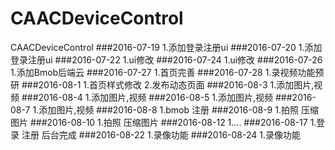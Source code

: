 # CAACDeviceControl
CAACDeviceControl
###2016-07-19
  1.添加登录注册ui
###2016-07-20
  1.添加登录注册ui
###2016-07-22
  1.ui修改
###2016-07-24
  1.ui修改
###2016-07-26
  1.添加Bmob后端云
###2016-07-27
  1.首页完善
###2016-07-28
  1.录视频功能预研
###2016-08-1
  1.首页样式修改
  2.发布动态页面
###2016-08-3
  1.添加图片,视频
###2016-08-4
  1.添加图片,视频
###2016-08-5
  1.添加图片,视频
###2016-08-7
  1.添加图片,视频
###2016-08-8
  1.bmob 注册
###2016-08-9
  1.拍照 压缩图片
###2016-08-10
  1.拍照 压缩图片
###2016-08-12
  1....
###2016-08-17
  1.登录 注册 后台完成
###2016-08-22
  1.录像功能
###2016-08-24
  1.录像功能
